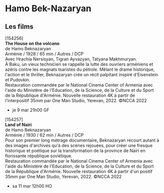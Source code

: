 # Hamo Bek-Nazaryan

## Les films

[154256]  
**The House on the volcano**  
de Hamo Beknazaryan  
Arménie / 1928 / 65 min / Autres / DCP  
Avec Hrachia Nersisyan, Tigran Ayvazyan, Tatyana Makhmuryan.  
À Baku, un vieux technicien se rappelle la lutte des ouvriers arméniens et azéris contre les magnats tsaristes du pétrole. Mêlant le drame historique, l'action et le thriller, Beknazaryan crée un récit palpitant inspiré d'Eisenstein et Pudovkin.  
Restauration commandée par le National Cinema Center of Armenia avec l'aide du Ministère de l'Education, de la Science, de la Culture et du Sport de la République d'Arménie. Nouvelle restauration 4K à partir de l'interpositif 35mm par One Man Studio, Yerevan, 2022. ©NCCA 2022

- je 9 mar 21h00 GF

[154257]  
**Land of Nairi**  
de Hamo Beknazaryan  
Arménie / 1930 / 62 min / Autres / DCP  
Pour son premier long métrage documentaire, Beknazaryan recourt autant à des images d'archives qu'à des scènes rejouées, pour créer une fresque historique et poétique sur la transformation de la province de Nairi en florissante république soviétique.  
Restauration commandée par le National Cinema Center of Armenia avec l'aide du Ministère de l'Education, de la Science, de la Culture et du Sport de la République d'Arménie. Nouvelle restauration 4K à partir d'un positif 35mm par One Man Studio, Yerevan, 2022. ©NCCA 2022

- sa 11 mar 12h00 HO

